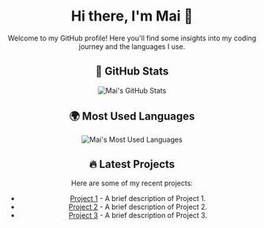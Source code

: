 <div align="center">

# Hi there, I'm Mai 👋

Welcome to my GitHub profile! Here you'll find some insights into my coding journey and the languages I use.

## 🚀 GitHub Stats

![Mai's GitHub Stats](https://github-readme-stats.vercel.app/api?username=Mai-00048&show_icons=true&hide_title=true&hide=prs&count_private=true&include_all_commits=true&theme=dark&bg_color=000000&text_color=ffffff)

## 🌍 Most Used Languages

![Mai's Most Used Languages](https://github-readme-stats.vercel.app/api/top-langs/?username=Mai-00048&layout=compact&theme=dark&bg_color=000000&text_color=ffffff)

## 🔥 Latest Projects

Here are some of my recent projects:

- [Project 1](https://github.com/Mai-00048/project1) - A brief description of Project 1.
- [Project 2](https://github.com/Mai-00048/project2) - A brief description of Project 2.
- [Project 3](https://github.com/Mai-00048/project3) - A brief description of Project 3.

</div>

